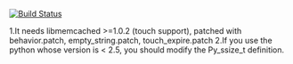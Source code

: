 [![Build Status](http://qaci.intra.douban.com/job/python-libmemcached/badge/icon)](http://qaci.intra.douban.com/job/python-libmemcached/)


1.It needs libmemcached >=1.0.2 (touch support), patched with behavior.patch, empty_string.patch, touch_expire.patch
2.If you use the python whose version is < 2.5, you should modify the Py_ssize_t definition.
